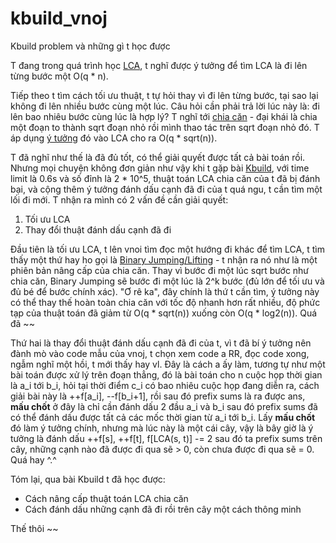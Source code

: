 # kbuild_vnoj
Kbuild problem và những gì t học được

T đang trong quá trình học [LCA](https://en.wikipedia.org/wiki/Lowest_common_ancestor), t nghĩ được ý tưởng để tìm LCA là đi lên từng bước một O(q * n).
  
Tiếp theo t tìm cách tối ưu thuật, t tự hỏi thay vì đi lên từng bước, tại sao lại không đi lên nhiều bước cùng một lúc. Câu hỏi cần phải trả lời lúc này là: đi lên bao nhiêu bước cùng lúc là hợp lý? T nghĩ tới [chia căn](https://vnoi.info/wiki/algo/data-structures/sqrt-decomposition.md) - đại khái là chia một đoạn to thành sqrt đoạn nhỏ rồi mình thao tác trên sqrt đoạn nhỏ đó. T áp dụng [ý tưởng](https://vnoi.info/wiki/translate/topcoder/Range-Minimum-Query-and-Lowest-Common-Ancestor.md#thu%E1%BA%ADt-to%C3%A1n-o-n-o-sqrt-n-1) đó vào LCA cho ra O(q * sqrt(n)).
  
T đã nghĩ như thế là đã đủ tốt, có thể giải quyết được tất cả bài toán rồi. Nhưng mọi chuyện không đơn giản như vậy khi t gặp bài [Kbuild](https://oj.vnoi.info/problem/kbuild), với time limit là 0.6s và số đỉnh là 2 * 10^5, thuật toán LCA chia căn của t đã bị đánh bại, và cộng thêm ý tưởng đánh dấu cạnh đã đi của t quá ngu, t cần tìm một lối đi mới. T nhận ra mình có 2 vấn đề cần giải quyết:
1. Tối ưu LCA
2. Thay đổi thuật đánh dấu cạnh đã đi

Đầu tiên là tối ưu LCA, t lên vnoi tìm đọc một hướng đi khác để tìm LCA, t tìm thấy một thứ hay ho gọi là [Binary Jumping/Lifting](https://vnoi.info/wiki/algo/data-structures/lca-binlift.md#binary-lifting-n%C3%A2ng-nh%E1%BB%8B-ph%C3%A2n) - t nhận ra nó như là một phiên bản nâng cấp của chia căn. Thay vì bước đi một lúc sqrt bước như chia căn, Binary Jumping sẽ bước đi một lúc là 2^k bước (đủ lớn để tối ưu và đủ bé để bước chính xác). "Ơ rê ka", đây chính là thứ t cần tìm, ý tưởng này có thể thay thế hoàn toàn chia căn với tốc độ nhanh hơn rất nhiều, độ phức tạp của thuật toán đã giảm từ O(q * sqrt(n)) xuống còn O(q * log2(n)). Quá đã ~~  
  
Thứ hai là thay đổi thuật đánh dấu cạnh đã đi của t, vì t đã bí ý tưởng nên đành mò vào code mẫu của vnoj, t chọn xem code a RR, đọc code xong, ngẫm nghĩ một hồi, t mới thấy hay vl. Đây là cách a ấy làm, tương tự như một bài toán được xử lý trên đoạn thẳng, đó là bài toán cho n cuộc họp thời gian là a_i tới b_i, hỏi tại thời điểm c_i có bao nhiêu cuộc họp đang diễn ra, cách giải bài này là ++f[a_i], --f[b_i+1], rồi sau đó prefix sums là ra được ans, **mấu chốt** ở đây là chỉ cần đánh dấu 2 đầu a_i và b_i sau đó prefix sums đã có thể đánh dấu được tất cả các mốc thời gian từ a_i tới b_i. Lấy **mấu chốt** đó làm ý tưởng chính, nhưng mà lúc này là một cái cây, vậy là bây giờ là ý tưởng là đánh dấu ++f[s], ++f[t], f[LCA(s, t)] -= 2 sau đó ta prefix sums trên cây, những cạnh nào đã được đi qua sẽ > 0, còn chưa được đi qua sẽ = 0. Quá hay ^.^  

Tóm lại, qua bài Kbuild t đã học được:
- Cách nâng cấp thuật toán LCA chia căn
- Cách đánh dấu những cạnh đã đi rồi trên cây một cách thông minh

Thế thôi ~~
